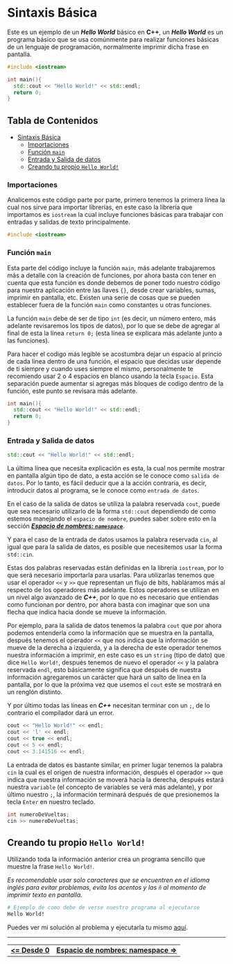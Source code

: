 # **Sintaxis Básica**

Este es un ejemplo de un ***Hello World*** básico en **C++**, un ***Hello World*** es un programa básico que se usa comúnmente para realizar funciones básicas de un lenguaje de programación, normalmente imprimir dicha frase en pantalla.

```cpp
#include <iostream>

int main(){
  std::cout << "Hello World!" << std::endl;
  return 0;
}
```

## **Tabla de Contenidos**

- [Sintaxis Básica](#sintaxis-basica)
  - [Importaciones](#importaciones)
  - [Función `main`](#función-main)
  - [Entrada y Salida de datos](#entrada-y-salida-de-datos)
  - [Creando tu propio `Hello World!`](#creando-tu-propio-hello-world)



### **Importaciones**

Analicemos este código parte por parte, primero tenemos la primera línea la cual nos sirve para importar librerías, en este caso la librería que importamos es `iostream` la cual incluye funciones básicas para trabajar con entradas y salidas de texto principalmente.

```cpp
#include <iostream>
```



### **Función `main`**

Esta parte del código incluye la función `main`, más adelante trabajaremos más a detalle con la creación de funciones, por ahora basta con tener en cuenta que esta función es donde debemos de poner todo nuestro código para nuestra aplicación entre las llaves `{}`, desde crear variables, sumas, imprimir en pantalla, etc. Existen una serie de cosas que se pueden establecer fuera de la función `main` como constantes u otras funciones.

La función `main` debe de ser de tipo `int` (es decir, un número entero, más adelante revisaremos los tipos de datos), por lo que se debe de agregar al final de esta la línea `return 0;` (esta línea se explicara más adelante junto a las funciones).

Para hacer el codigo más legible se acostumbra dejar un espacio al princio de cada linea dentro de una función, el espacio que decidas usar depende de ti siempre y cuando uses siempre el mismo, personalmente te recomiendo usar 2 o 4 espacios en blanco usando la tecla `Espacio`. Esta separación puede aumentar si agregas más bloques de codigo dentro de la función, este punto se revisara más adelante.

```cpp
int main(){
  std::cout << "Hello World!" << std::endl;
  return 0;
}
```



### **Entrada y Salida de datos**

```cpp
std::cout << "Hello World!" << std::endl;
```

La última línea que necesita explicación es esta, la cual nos permite mostrar en pantalla algún tipo de dato, a esta acción se le conoce como `salida de datos`. Por lo tanto, es fácil deducir que a la acción contraria, es decir, introducir datos al programa, se le conoce como `entrada de datos`.

En el caso de la salida de datos se utiliza la palabra reservada `cout`, puede que sea necesario utilizarlo de la forma `std::cout` dependiendo de como estemos manejando el `espacio de nombre`, puedes saber sobre esto en la sección [***Espacio de nombres: `namespace`***](#espacio-de-nombres-namespace).

Y para el caso de la entrada de datos usamos la palabra reservada `cin`, al igual que para la salida de datos, es posible que necesitemos usar la forma `std::cin`.

Estas dos palabras reservadas están definidas en la librería `iostream`, por lo que será necesario importarla para usarlas. Para utilizarlas tenemos que usar el operador `<<` y `>>` que representan un flujo de bits, habláramos más al respecto de los operadores más adelante. Estos operadores se utilizan en un nivel algo avanzado de ***C++***, por lo que no es necesario que entiendas como funcionan por dentro, por ahora basta con imaginar que son una flecha que indica hacia donde se mueve la información.

Por ejemplo, para la salida de datos tenemos la palabra `cout` que por ahora podemos entenderla como la información que se muestra en la pantalla, después tenemos el operador `<<` que nos indica que la información se mueve de la derecha a izquierda, y a la derecha de este operador tenemos nuestra información a imprimir, en este caso es un `string` (tipo de dato) que dice `Hello World!`, después tenemos de nuevo el operador `<<` y la palabra reservada `endl`, esto básicamente significa que después de nuestra información agregaremos un carácter que hará un salto de línea en la pantalla, por lo que la próxima vez que usemos el `cout` este se mostrará en un renglón distinto.

Y por último todas las líneas en ***C++*** necesitan terminar con un `;`, de lo contrario el compilador dará un error.

```cpp
cout << "Hello World!" << endl;
cout << 'l' << endl;
cout << true << endl;
cout << 5 << endl;
cout << 3.141516 << endl;
```

La entrada de datos es bastante similar, en primer lugar tenemos la palabra `cin` la cual es el origen de nuestra información, después el operador `>>` que indica que nuestra información se moverá hacia la derecha, después estará nuestra `variable` (el concepto de variables se verá más adelante), y por último nuestro `;`, la información terminará después de que presionemos la tecla `Enter` en nuestro teclado.

```cpp
int numeroDeVueltas;
cin >> numeroDeVueltas;
```



## **Creando tu propio `Hello World!`**

Utilizando toda la información anterior crea un programa sencillo que muestre la frase `Hello World!`.

*Es recomendable usar solo caracteres que se encuentren en el idioma inglés para evitar problemas, evita los acentos y las `ñ` al momento de imprimir texto en pantalla.*

```bash
# Ejemplo de como debe de verse nuestro programa al ejecutarse
Hello World!
```

Puedes ver mi solución al problema y ejecutarla tu mismo [aquí](../../code/hello-world.cpp).



<hr><div align="center"><table><tr>
  <td><b><a href="./README.md#desde-0"><=  Desde 0  </a></b></td>
  <td><b><a href="./namespace.md">  Espacio de nombres: namespace  =></a></b></td>
</tr></table></div>